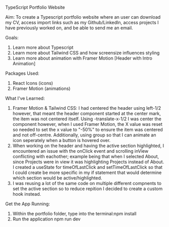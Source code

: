 TypeScript Portfolio Website

Aim: To create a Typescript portfolio website where an user can download my CV, access import links such as my Github/LinkedIn, access projects I have previously worked on, and be able to send me an email.

Goals:
1. Learn more about Typescript
2. Learn more about Tailwind CSS and how screensize influences styling
3. Learn more about animation with Framer Motion [Header with Intro Animation]

Packages Used:
1. React Icons (icons)
2. Framer Motion (animations)

What I've Learned:
1. Framer Motion & Tailwind CSS: I had centered the header using left-1/2 however, that meant the header component started at the center mark, the item was not centered itself. Using -translate-x-1/2 I was center the component however, when I used Framer Motion, the X value was reset so needed to set the x value to "-50%" to ensure the item was centered and not off-centre. Additionally, using group so that I can animate an icon seperately when a button is hovered over.
2. When working on the header and having the active section highlighted, I encountered an issue with the onClick event and scrolling inView conflicting with eachother; example being that when I selected About, since Projects were in view it was highlighting Projects instead of About. I created a useState for timeOfLastClick and setTimeOfLastClick so that I could create be more specific in my if statement that would determine which section would be active/highlighted.
3. I was reusing a lot of the same code on multiple different compnents to set the active section so to reduce repition I decided to create a custom hook instead. 

Get the App Running:
1. Within the portfolio folder, type into the terminal:npm install
2. Run the application npm run dev
